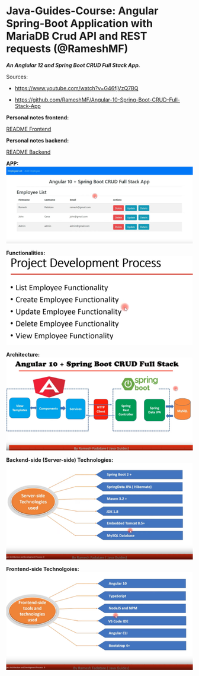 # Java-Guides-Course: Angular Spring-Boot Application with MariaDB Crud API and REST requests (@RameshMF)
***An Anglular 12 and Spring Boot CRUD Full Stack App.***


Sources:

* https://www.youtube.com/watch?v=G46fjVzQ7BQ

* https://github.com/RameshMF/Angular-10-Spring-Boot-CRUD-Full-Stack-App


**Personal notes frontend:**

<a href="./frontend/README.md" target="_top">README Frontend</a>

**Personal notes backend:**

<a href="./backend/README.md" target="_top">README Backend</a>

**APP:** 
![](assets/img_app.png)

**Functionalities:**
![](assets/img_functionalities.png)

**Architecture:**
![](assets/img_architecture.png)

**Backend-side (Server-side) Technologies:**
![](assets/img_technologies_backend.png)

**Frontend-side Technolgoies:**
![](assets/img_technologies_frontend.png)


